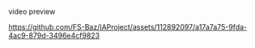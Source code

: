 video preview



https://github.com/FS-Baz/IAProject/assets/112892097/a17a7a75-9fda-4ac9-879d-3496e4cf9823

